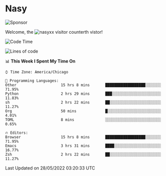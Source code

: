 # Nasy

<!--
<p align="center">
<img height="200" src="https://github-readme-stats.vercel.app/api?username=nasyxx&count_private=true&show_icons=true&theme=dracula&include_all_commits=true"/>
<img height="200" src="https://github-readme-stats.vercel.app/api/top-langs/?username=nasyxx&theme=dracula&hide=html,jupyter+notebook&count_private=true&show_icons=true"/>
</p>

  
----------------
-->

![Sponsor](https://img.shields.io/static/v1.svg?label=Sponsor&message=%E2%9D%A4&logo=GitHub&style=flat&color=pink)
 
Welcome, the ![nasyxx visitor counter](https://count.getloli.com/get/@nasyxx?theme=rule34)th vistor!
 
<!--START_SECTION:waka-->
![Code Time](http://img.shields.io/badge/Code%20Time-2%2C425%20hrs%203%20mins-blue)

![Lines of code](https://img.shields.io/badge/From%20Hello%20World%20I%27ve%20Written-5%20Million%20lines%20of%20code-blue)

📊 **This Week I Spent My Time On** 

```text
⌚︎ Time Zone: America/Chicago

💬 Programming Languages: 
Other                    15 hrs 8 mins       ██████████████████░░░░░░░   71.95% 
Python                   2 hrs 29 mins       ███░░░░░░░░░░░░░░░░░░░░░░   11.83% 
sh                       2 hrs 22 mins       ██░░░░░░░░░░░░░░░░░░░░░░░   11.27% 
Org                      50 mins             █░░░░░░░░░░░░░░░░░░░░░░░░   4.01% 
TOML                     8 mins              ░░░░░░░░░░░░░░░░░░░░░░░░░   0.65%

🔥 Editors: 
Browser                  15 hrs 8 mins       ██████████████████░░░░░░░   71.95% 
Emacs                    3 hrs 31 mins       ████░░░░░░░░░░░░░░░░░░░░░   16.77% 
Zsh                      2 hrs 22 mins       ██░░░░░░░░░░░░░░░░░░░░░░░   11.27%

```


 Last Updated on 28/05/2022 03:20:33 UTC
<!--END_SECTION:waka-->

<!-- ![visitors](https://visitor-badge.laobi.icu/badge?page_id=nasyxx.nasyxx) -->
